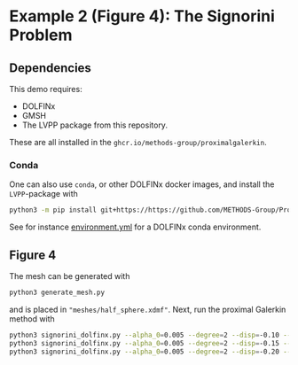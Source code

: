 # Example 2 (Figure 4): The Signorini Problem

## Dependencies
This demo requires:
- DOLFINx
- GMSH
- The LVPP package from this repository.

These are all installed in the `ghcr.io/methods-group/proximalgalerkin`.

### Conda
One can also use `conda`, or other DOLFINx docker images, and install the `LVPP`-package with
```bash
python3 -m pip install git+https://https://github.com/METHODS-Group/ProximalGalerkin
```
See for instance [environment.yml](../../environment.yml) for a DOLFINx conda environment.

## Figure 4

The mesh can be generated with
```bash
python3 generate_mesh.py
```
and is placed in `"meshes/half_sphere.xdmf"`.
Next, run the proximal Galerkin method with

```bash
python3 signorini_dolfinx.py --alpha_0=0.005 --degree=2 --disp=-0.10 --n-max-iterations=250 --alpha_scheme=doubling --output=small_disp file --filename=meshes/half_sphere.xdmf
python3 signorini_dolfinx.py --alpha_0=0.005 --degree=2 --disp=-0.15 --n-max-iterations=250 --alpha_scheme=doubling --output=medium_disp file --filename=meshes/half_sphere.xdmf
python3 signorini_dolfinx.py --alpha_0=0.005 --degree=2 --disp=-0.20 --n-max-iterations=250 --alpha_scheme=doubling --output=large_disp file --filename=meshes/half_sphere.xdmf
```
